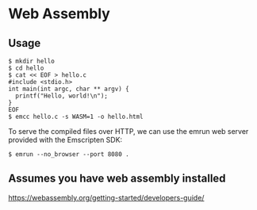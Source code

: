 # Web Assembly

## Usage

```
$ mkdir hello
$ cd hello
$ cat << EOF > hello.c
#include <stdio.h>
int main(int argc, char ** argv) {
  printf("Hello, world!\n");
}
EOF
$ emcc hello.c -s WASM=1 -o hello.html
```

To serve the compiled files over HTTP, we can use the emrun web server provided with the Emscripten SDK:

```
$ emrun --no_browser --port 8080 .
```

## Assumes you have web assembly installed

https://webassembly.org/getting-started/developers-guide/


